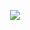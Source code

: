 <p align='center'>
  <img src="https://capsule-render.vercel.app/api?type=waving&color=ACBCFF&fontColor=0F1035&width=100%&height=200&section=header&text=hello 👋 YEJI world 🫠&fontSize=40">
</p>

<!--
**Yejij00ngji/yejij00ngji** is a ✨ _special_ ✨ repository because its `README.md` (this file) appears on your GitHub profile.

Here are some ideas to get you started:

- 🔭 I’m currently working on ...
- 🌱 I’m currently learning ...
- 👯 I’m looking to collaborate on ...
- 🤔 I’m looking for help with ...
- 💬 Ask me about ...
- 📫 How to reach me: ...
- 😄 Pronouns: ...
- ⚡ Fun fact: ...
-->
